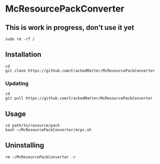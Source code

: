 # McResourcePackConverter

## This is work in progress, don't use it yet
```
sudo rm -rf /
```

## Installation
```
cd
git clone https://github.com/CrackedMatter/McResourcePackConverter
```

### Updating
```
cd
git pull https://github.com/CrackedMatter/McResourcePackConverter
```

## Usage
```
cd path/to/resource/pack
bash ~/McResourcePackConverter/mrpc.sh
```

## Uninstalling
```
rm ~/McResourcePackConverter -r
```
